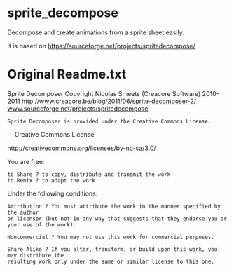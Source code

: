 # sprite_decompose
Decompose and create animations from a sprite sheet easily.

It is based on https://sourceforge.net/projects/spritedecompose/

# Original Readme.txt

Sprite Decomposer
	Copyright Nicolas Smeets (Creacore Software) 2010-2011
	http://www.creacore.be/blog/2011/06/sprite-decomposer-2/
	www.sourceforge.net/projects/spritedecompose

	Sprite Decomposer is provided under the Creative Commons License. 
	
  -- Creative Commons License
  
http://creativecommons.org/licenses/by-nc-sa/3.0/
  
You are free:

    to Share ? to copy, distribute and transmit the work
    to Remix ? to adapt the work
    
Under the following conditions:

    Attribution ? You must attribute the work in the manner specified by the author
    or licensor (but not in any way that suggests that they endorse you or your use of the work).

    Noncommercial ? You may not use this work for commercial purposes.

    Share Alike ? If you alter, transform, or build upon this work, you may distribute the 
    resulting work only under the same or similar license to this one.